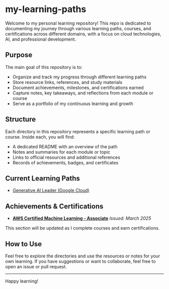 # my-learning-paths

Welcome to my personal learning repository! This repo is dedicated to documenting my journey through various learning paths, courses, and certifications across different domains, with a focus on cloud technologies, AI, and professional development.

## Purpose

The main goal of this repository is to:
- Organize and track my progress through different learning paths
- Store resource links, references, and study materials
- Document achievements, milestones, and certifications earned
- Capture notes, key takeaways, and reflections from each module or course
- Serve as a portfolio of my continuous learning and growth

## Structure

Each directory in this repository represents a specific learning path or course. Inside each, you will find:
- A dedicated README with an overview of the path
- Notes and summaries for each module or topic
- Links to official resources and additional references
- Records of achievements, badges, and certificates

## Current Learning Paths

- [Generative AI Leader (Google Cloud)](./Generative%20AI%20Leader/README.md)


## Achievements & Certifications

- [**AWS Certified Machine Learning - Associate**](https://www.credly.com/badges/6143e4de-470b-427b-a623-94e9431ec648)
  *Issued: March 2025*  

This section will be updated as I complete courses and earn certifications.

## How to Use

Feel free to explore the directories and use the resources or notes for your own learning. If you have suggestions or want to collaborate, feel free to open an issue or pull request.

---

Happy learning!